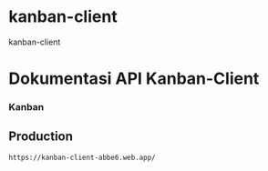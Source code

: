 # kanban-client

kanban-client

# Dokumentasi API Kanban-Client
### Kanban
## Production
```
https://kanban-client-abbe6.web.app/
```